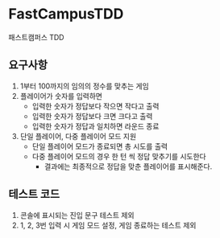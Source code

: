 # FastCampusTDD
패스트캠퍼스 TDD


요구사항
---
1. 1부터 100까지의 임의의 정수를 맞추는 게임
2. 플레이어가 숫자를 입력하면
    - 입력한 숫자가 정답보다 작으면 작다고 출력
    - 입력한 숫자가 정답보다 크면 크다고 출력
    - 입력한 숫자가 정답과 일치하면 라운드 종료
3. 단일 플레이어, 다중 플레이어 모드 지원
    - 단일 플레이어 모드가 종료되면 총 시도를 출력
    - 다중 플레이어 모드의 경우 한 턴 씩 정답 맞추기를 시도한다
        - 결과에는 최종적으로 정답을 맞춘 플레이어를 표시해준다.


테스트 코드
---
1. 콘솔에 표시되는 진입 문구 테스트 제외
2. 1, 2, 3번 입력 시 게임 모드 설정, 게임 종료하는 테스트 제외


